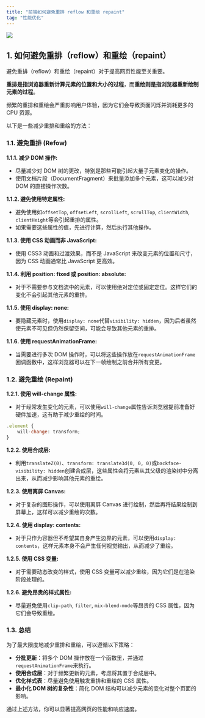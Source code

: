 ```yaml
---
title: "前端如何避免重排 reflow 和重绘 repaint"
tag: "性能优化"
---
```


<img src="../imgs/78/01.webp" />

## 1\. 如何避免重排（reflow）和重绘（repaint）

避免重排（reflow）和重绘（repaint）对于提高网页性能至关重要。

**重排是指浏览器重新计算元素的位置和大小的过程**，而**重绘则是指浏览器重新绘制元素的过程**。

频繁的重排和重绘会严重影响用户体验，因为它们会导致页面闪烁并消耗更多的 CPU 资源。

以下是一些减少重排和重绘的方法：

### 1.1. 避免重排 (Refow)

**1.1.1. 减少 DOM 操作:**

- 尽量减少对 DOM 树的更改，特别是那些可能引起大量子元素变化的操作。
- 使用文档片段（DocumentFragment）来批量添加多个元素，这可以减少对 DOM 的直接操作次数。

**1.1.2. 避免使用特定属性:**

- 避免使用如`offsetTop`, `offsetLeft`, `scrollLeft`, `scrollTop`, `clientWidth`, `clientHeight`等会引起重排的属性。
- 如果需要这些属性的值，先进行计算，然后执行其他操作。

**1.1.3. 使用 CSS 动画而非 JavaScript:**

- 使用 CSS3 动画和过渡效果，而不是 JavaScript 来改变元素的位置和尺寸，因为 CSS 动画通常比 JavaScript 更高效。

**1.1.4. 利用 position: fixed 或 position: absolute:**

- 对于不需要参与文档流中的元素，可以使用绝对定位或固定定位。这样它们的变化不会引起其他元素的重排。

**1.1.5. 使用 display: none:**

- 要隐藏元素时，使用`display: none`代替`visibility: hidden`，因为后者虽然使元素不可见但仍然保留空间，可能会导致其他元素的重排。

**1.1.6. 使用 requestAnimationFrame:**

- 当需要进行多次 DOM 操作时，可以将这些操作放在`requestAnimationFrame`回调函数中，这样浏览器可以在下一帧绘制之前合并所有变更。

### 1.2. 避免重绘 (Repaint)

**1.2.1. 使用 will-change 属性:**

- 对于经常发生变化的元素，可以使用`will-change`属性告诉浏览器提前准备好硬件加速，这有助于减少重绘的时间。

```js
.element {
    will-change: transform;
}
```

**1.2.2. 使用合成层:**

- 利用`translateZ(0)`、`transform: translate3d(0, 0, 0)`或`backface-visibility: hidden`创建合成层，这些属性会将元素从其父级的渲染树中分离出来，从而减少影响其他元素的重绘。

**1.2.3. 使用离屏 Canvas:**

- 对于复杂的图形操作，可以使用离屏 Canvas 进行绘制，然后再将结果绘制到屏幕上，这样可以减少重绘的次数。

**1.2.4. 使用 display: contents:**

- 对于只作为容器但不希望其自身产生边界的元素，可以使用`display: contents`，这样元素本身不会产生任何视觉输出，从而减少了重绘。

**1.2.5. 使用 CSS 变量:**

- 对于需要动态改变的样式，使用 CSS 变量可以减少重绘，因为它们是在渲染阶段处理的。

**1.2.6. 避免昂贵的样式属性:**

- 尽量避免使用`clip-path`, `filter`, `mix-blend-mode`等昂贵的 CSS 属性，因为它们会导致重绘。

### 1.3. 总结

为了最大限度地减少重排和重绘，可以遵循以下策略：

- **分批更新**：将多个 DOM 操作放在一个函数里，并通过`requestAnimationFrame`来执行。
- **使用合成层**：对于频繁更新的元素，考虑将其置于合成层中。
- **优化样式表**：尽量避免使用触发重排和重绘的 CSS 属性。
- **最小化 DOM 树的复杂性**：简化 DOM 结构可以减少元素的变化对整个页面的影响。

通过上述方法，你可以显著提高网页的性能和响应速度。
